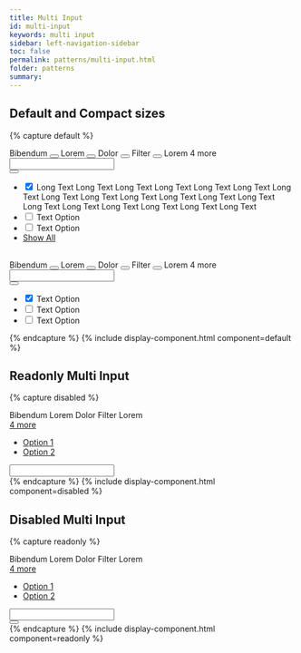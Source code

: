 ```yaml
---
title: Multi Input
id: multi-input
keywords: multi input
sidebar: left-navigation-sidebar
toc: false
permalink: patterns/multi-input.html
folder: patterns
summary:
---
```



## Default and Compact sizes

{% capture default %}
<div class="documentation-site-popover-container">
    <div class="fd-popover">
        <div class="fd-popover__control fd-input-group__control" aria-controls="F4GcX348a" aria-expanded="false" aria-haspopup="true">
            <div class="fd-input-group">
                <div class="fd-tokenizer">
                    <div class="fd-tokenizer__inner">
                        <span class="fd-token" role="button">
                            <span class="fd-token__text">
                                Bibendum
                            </span>
                            <button class="fd-token__close"></button>
                        </span>
                        <span class="fd-token" role="button">
                            <span class="fd-token__text">
                                Lorem
                            </span>
                            <button class="fd-token__close"></button>
                        </span>
                        <span class="fd-token" role="button">
                            <span class="fd-token__text">
                                Dolor
                            </span>
                            <button class="fd-token__close"></button>
                        </span>
                        <span class="fd-token" role="button">
                            <span class="fd-token__text">
                                Filter
                            </span>
                            <button class="fd-token__close"></button>
                        </span>
                        <span class="fd-token fd-token--readonly">
                            <span class="fd-token__text">
                                Lorem
                            </span>
                        </span>
                        <span class="fd-tokenizer__indicator">4 more</span>
                        <input class="fd-input fd-input-group__input fd-tokenizer__input" />
                    </div>
                </div>
                <span class="fd-input-group__addon fd-input-group__addon--button">
                    <button class="fd-input-group__button fd-button--light sap-icon--value-help"></button>
                </span>
            </div>
        </div>
        <div class="fd-popover__body fd-popover__body--no-arrow" aria-hidden="true" id="F4GcX348a">
            <ul class="fd-multi-input">
                 <li class="fd-multi-input__item is-selected" role="option">
                    <input type="checkbox" checked class="fd-checkbox fd-multi-input__input" id="Ai4ez611">
                    <label class="fd-checkbox__label fd-multi-input__label" for="Ai4ez611">
                        <span class="fd-multi-input__title">
                            Long Text
                            Long Text
                            Long Text
                            Long Text
                            Long Text
                            Long Text
                            Long Text
                            Long Text
                            Long Text
                            Long Text
                            Long Text
                            Long Text
                            Long Text
                            Long Text
                            Long Text
                            Long Text
                            Long Text
                            Long Text
                            Long Text
                        </span>
                    </label>
                </li>
                 <li class="fd-multi-input__item" role="option">
                    <input type="checkbox" class="fd-checkbox fd-multi-input__input" id="Ai4ez612">
                    <label class="fd-checkbox__label fd-multi-input__label" for="Ai4ez612">
                        <span class="fd-multi-input__title">Text Option</span>
                    </label>
                </li>
                 <li class="fd-multi-input__item" role="option">
                    <input type="checkbox" class="fd-checkbox fd-multi-input__input" id="Ai4ez614">
                    <label class="fd-checkbox__label fd-multi-input__label" for="Ai4ez614">
                        <span class="fd-multi-input__title">Text Option</span>
                    </label>
                </li>
                 <li class="fd-multi-input__footer">
                    <a class="fd-link" href="#">Show All</a>
                </li>
            </ul>
        </div>
    </div>
</div>
<br>

<div class="documentation-site-popover-container">
    <div class="fd-popover">
        <div class="fd-popover__control" aria-controls="F4GcX34a" aria-expanded="false" aria-haspopup="true">
            <div class="fd-input-group">
                <div class="fd-tokenizer fd-tokenizer--compact">
                    <div class="fd-tokenizer__inner">
                        <span class="fd-token fd-token--compact" role="button">
                            <span class="fd-token__text">
                                Bibendum
                            </span>
                            <button class="fd-token__close"></button>
                        </span>
                        <span class="fd-token fd-token--compact" role="button">
                            <span class="fd-token__text">
                                Lorem
                            </span>
                            <button class="fd-token__close"></button>
                        </span>
                        <span class="fd-token fd-token--compact" role="button">
                            <span class="fd-token__text">
                                Dolor
                            </span>
                            <button class="fd-token__close"></button>
                        </span>
                        <span class="fd-token fd-token--compact" role="button">
                            <span class="fd-token__text">
                                Filter
                            </span>
                            <button class="fd-token__close"></button>
                        </span>
                        <span class="fd-token fd-token--readonly fd-token--compact">
                            <span class="fd-token__text">
                                Lorem
                            </span>
                        </span>
                        <span class="fd-tokenizer__indicator">4 more</span> 
                        <input class="fd-input fd-input-group__input fd-input--compact fd-tokenizer__input" />
                    </div>
                </div>
                <span class="fd-input-group__addon fd-input-group__addon--button fd-input-group__addon--compact">
                    <button class="fd-input-group__button fd-button--light fd-button--compact sap-icon--value-help"></button>
                </span>
            </div>
        </div>
        <div class="fd-popover__body fd-popover__body--no-arrow" aria-hidden="true" id="F4GcX34a">
             <ul class="fd-multi-input fd-multi-input--compact">
                  <li class="fd-multi-input__item is-selected" role="option">
                     <input type="checkbox" checked class="fd-checkbox fd-checkbox--compact fd-multi-input__input" id="Ab4ez611">
                     <label class="fd-checkbox__label fd-multi-input__label" for="Ab4ez611">
                        <span class="fd-multi-input__title">Text Option</span>
                     </label>
                 </li>
                  <li class="fd-multi-input__item" role="option">
                     <input type="checkbox" class="fd-checkbox fd-checkbox--compact fd-multi-input__input" id="Ab4ez612">
                     <label class="fd-checkbox__label fd-multi-input__label" for="Ab4ez612">
                        <span class="fd-multi-input__title">Text Option</span>
                     </label>
                 </li>
                  <li class="fd-multi-input__item" role="option">
                     <input type="checkbox" class="fd-checkbox fd-checkbox--compact fd-multi-input__input" id="Ab4ez614">
                     <label class="fd-checkbox__label fd-multi-input__label" for="Ab4ez614">
                        <span class="fd-multi-input__title">Text Option</span>
                     </label>
                 </li>
             </ul>
         </div>
    </div>
</div>
{% endcapture %}
{% include display-component.html component=default %}



## Readonly Multi Input

{% capture disabled %}
<div class="fd-popover">
    <div class="fd-popover__control fd-input-group__control" aria-controls="F4GcX348a" aria-expanded="false" aria-haspopup="false">
        <div class="fd-input-group" readonly aria-readonly="true">
            <div class="fd-tokenizer fd-tokenizer--readonly">
                <div class="fd-tokenizer__inner">
                    <span class="fd-token fd-token--readonly" role="button">
                        <span class="fd-token__text">
                            Bibendum
                        </span>
                    </span>
                    <span class="fd-token fd-token--readonly" role="button">
                        <span class="fd-token__text">
                            Lorem
                        </span>
                    </span>
                    <span class="fd-token fd-token--readonly" role="button">
                        <span class="fd-token__text">
                            Dolor
                        </span>
                    </span>
                    <span class="fd-token fd-token--readonly" role="button">
                        <span class="fd-token__text">
                            Filter
                        </span>
                    </span>
                    <span class="fd-token fd-token--readonly">
                        <span class="fd-token__text">
                            Lorem
                        </span>
                    </span>
                    <span class="fd-tokenizer__indicator">
                        <div class="fd-popover">
                            <div class="fd-popover__control fd-input-group__control" aria-controls="F4GF5348a" aria-expanded="false" aria-haspopup="true">
                                <a href="#" class="fd-link">
                                    4 more
                                </a>
                            </div>
                            <div class="fd-popover__body" aria-hidden="true" id="F4GF5348a">
                                <nav class="fd-menu" id="">
                                    <ul class="fd-menu__list">
                                        <li><a href="#" class="fd-menu__item">Option 1</a></li>
                                        <li><a href="#" class="fd-menu__item">Option 2</a></li>
                                    </ul>
                                </nav>
                            </div>
                        </div>
                    </span>
                    <input class="fd-input fd-input-group__input fd-tokenizer__input" readonly aria-readonly="true" />
                </div>
            </div>
        </div>
    </div>
</div>
{% endcapture %}
{% include display-component.html component=disabled %}



## Disabled Multi Input

{% capture readonly %}
<div class="documentation-site-popover-container">
    <div class="fd-popover">
        <div class="fd-popover__control fd-input-group__control" aria-expanded="false" aria-haspopup="true" aria-disabled="true" disabled>
            <div class="fd-input-group"  aria-disabled="true" disabled>
                <div class="fd-tokenizer">
                    <div class="fd-tokenizer__inner">
                        <span class="fd-token fd-token--readonly" role="button">
                            <span class="fd-token__text">
                                Bibendum
                            </span>
                        </span>
                        <span class="fd-token fd-token--readonly" role="button">
                            <span class="fd-token__text">
                                Lorem
                            </span>
                        </span>
                        <span class="fd-token fd-token--readonly" role="button">
                            <span class="fd-token__text">
                                Dolor
                            </span>
                        </span>
                        <span class="fd-token fd-token--readonly" role="button">
                            <span class="fd-token__text">
                                Filter
                            </span>
                        </span>
                        <span class="fd-token fd-token--readonly">
                            <span class="fd-token__text">
                                Lorem
                            </span>
                        </span>
                        <span class="fd-tokenizer__indicator">
                            <div class="fd-popover">
                                <div class="fd-popover__control fd-input-group__control" aria-controls="F4GcX348a" aria-expanded="false" aria-haspopup="true">
                                    <a href="#" class="fd-link">
                                        4 more
                                    </a>
                                </div>
                                <div class="fd-popover__body" aria-hidden="true" id="F4GcX348a">
                                    <nav class="fd-menu" id="">
                                        <ul class="fd-menu__list">
                                            <li><a href="#" class="fd-menu__item">Option 1</a></li>
                                            <li><a href="#" class="fd-menu__item">Option 2</a></li>
                                        </ul>
                                    </nav>
                                </div>
                            </div>
                        </span>
                        <input class="fd-input fd-input-group__input fd-tokenizer__input" />
                    </div>
                </div>
                <span class="fd-input-group__addon fd-input-group__addon--button">
                    <button class="fd-input-group__button fd-button--light sap-icon--value-help"></button>
                </span>
            </div>
        </div>
    </div>
</div>
{% endcapture %}
{% include display-component.html component=readonly %}
